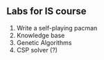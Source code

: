 ## Labs for IS course

1. Write a self-playing pacman
2. Knowledge base
3. Genetic Algorithms
4. CSP solver (?)
